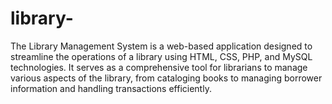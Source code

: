 # library-
The Library Management System is a web-based application designed to streamline the operations of a library using HTML, CSS, PHP, and MySQL technologies. It serves as a comprehensive tool for librarians to manage various aspects of the library, from cataloging books to managing borrower information and handling transactions efficiently.
